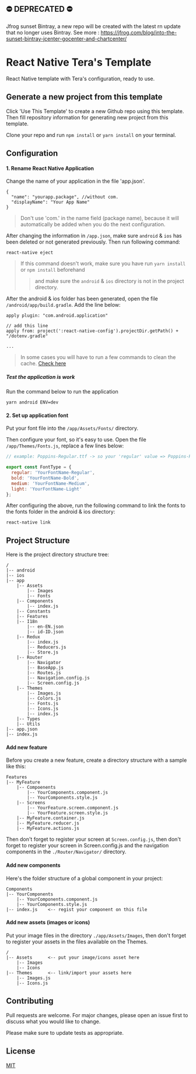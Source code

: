 ## ⛔️ DEPRECATED ⛔️
Jfrog sunset Bintray, a new repo will be created with the latest rn update that no longer uses Bintray. See more : https://jfrog.com/blog/into-the-sunset-bintray-jcenter-gocenter-and-chartcenter/

# React Native Tera's Template 

React Native template with Tera's configuration, ready to use.

## Generate a new project from this template

Click 'Use This Template' to create a new Github repo using this template. Then fill repository information for generating new project from this template.

Clone your repo and run `npm install` or `yarn install` on your terminal.

## Configuration
#### 1. Rename React Native Application 
Change the name of your application in the file 'app.json'.

```json5
{
  "name": "yourapp.package", //without com.
  "displayName": "Your App Name"
}
```
> Don't use 'com.' in the name field (package name), because it will automatically be added when you do the next configuration.

After changing the information in `/app.json`, make sure `android` & `ios` has been deleted or not generated previously.
Then run following command:
```shell script
react-native eject
```
> If this command doesn't work, make sure you have run `yarn install` or `npm install` beforehand
>> and make sure the `android` & `ios` directory is not in the project directory.

After the android & ios folder has been generated, open the file `/android/app/build.gradle`. Add the line below:
```
apply plugin: "com.android.application"

// add this line
apply from: project(':react-native-config').projectDir.getPath() + "/dotenv.gradle"

...
```
> In some cases you will have to run a few commands to clean the cache. [Check here](https://gist.github.com/teukuraja/dc84052760367526e3d4310e1c42cb08)

##### Test the application is work
Run the command below to run the application
```shell script
yarn android ENV=dev
```

#### 2. Set up application font
Put your font file into the `/app/Assets/Fonts/` directory.

Then configure your font, so it's easy to use. Open the file `/app/Themes/Fonts.js`, replace a few lines below:
```js
// example: Poppins-Regular.ttf -> so your 'regular' value => Poppins-Regular

export const FontType = {
  regular: 'YourFontName-Regular', 
  bold: 'YourFontName-Bold',
  medium: 'YourFontName-Medium',
  light: 'YourFontName-Light'
};
```
After configuring the above, run the following command to link the fonts to the fonts folder in the android & ios directory:
```shell script
react-native link
```

## Project Structure
Here is the project directory structure tree:
```
/
|-- android
|-- ios
|-- app
    |-- Assets
        |-- Images
        |-- Fonts
    |-- Components
        |-- index.js
    |-- Constants
    |-- Features
    |-- I18n
        |-- en-EN.json
        |-- id-ID.json
    |-- Redux
        |-- index.js
        |-- Reducers.js
        |-- Store.js
    |-- Router
        |-- Navigator
        |-- BaseApp.js
        |-- Routes.js
        |-- Navigation.config.js
        |-- Screen.config.js
    |-- Themes
        |-- Images.js
        |-- Colors.js
        |-- Fonts.js
        |-- Icons.js
        |-- index.js
    |-- Types
    |-- Utils
|-- app.json
|-- index.js
```

#### Add new feature
Before you create a new feature, create a directory structure with a sample like this:
```
Features
|-- MyFeature
    |-- Compoenents
        |-- YourComponents.component.js
        |-- YourComponents.style.js
    |-- Screens
        |-- YourFeature.screen.component.js
        |-- YourFeature.screen.style.js
    |-- MyFeature.container.js
    |-- MyFeature.reducer.js
    |-- MyFeature.actions.js
```
Then don't forget to register your screen at `Screen.config.js`, then don't forget to register your screen in Screen.config.js and the navigation components in the `./Router/Navigator/` directory.

#### Add new components
Here's the folder structure of a global component in your project:
```
Components
|-- YourComponents
    |-- YourComponents.component.js
    |-- YourComponents.style.js
|-- index.js    <-- regist your component on this file
```

#### Add new assets (images or icons)
Put your image files in the directory `./app/Assets/Images`, then don't forget to register your assets in the files available on the Themes.
```
/
|-- Assets      <-- put your image/icons asset here
    |-- Images 
    |-- Icons 
|-- Themes      <-- link/import your assets here
    |-- Images.js
    |-- Icons.js
```

## Contributing
Pull requests are welcome. For major changes, please open an issue first to discuss what you would like to change.

Please make sure to update tests as appropriate.

## License
[MIT](https://choosealicense.com/licenses/mit/)
